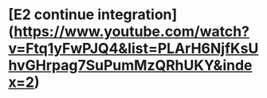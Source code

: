 # [E2 continue integration] (https://www.youtube.com/watch?v=Ftq1yFwPJQ4&list=PLArH6NjfKsUhvGHrpag7SuPumMzQRhUKY&index=2)


